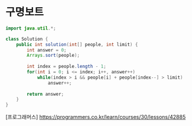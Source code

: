 # 구명보트
```JAVA
import java.util.*;

class Solution {
    public int solution(int[] people, int limit) {
        int answer = 0;
        Arrays.sort(people);
 
        int index = people.length - 1;
        for(int i = 0; i <= index; i++, answer++) 
            while(index > i && people[i] + people[index--] > limit) 
                answer++;
 
        return answer;
    }
}
```

[프로그래머스] https://programmers.co.kr/learn/courses/30/lessons/42885
